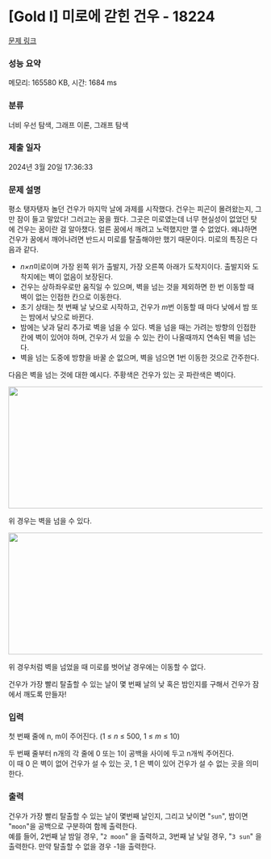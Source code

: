 # [Gold I] 미로에 갇힌 건우 - 18224 

[문제 링크](https://www.acmicpc.net/problem/18224) 

### 성능 요약

메모리: 165580 KB, 시간: 1684 ms

### 분류

너비 우선 탐색, 그래프 이론, 그래프 탐색

### 제출 일자

2024년 3월 20일 17:36:33

### 문제 설명

<p>평소 탱자탱자 놀던 건우가 마지막 날에 과제를 시작했다. 건우는 피곤이 몰려왔는지, 그만 잠이 들고 말았다! 그러고는 꿈을 꿨다. 그곳은 미로였는데 너무 현실성이 없었던 탓에 건우는 꿈이란 걸 알아챘다. 얼른 꿈에서 깨려고 노력했지만 깰 수 없었다. 왜냐하면 건우가 꿈에서 깨어나려면 반드시 미로를 탈출해야만 했기 때문이다. 미로의 특징은 다음과 같다.</p>

<ul>
	<li><em>n×n</em>미로이며 가장 왼쪽 위가 출발지, 가장 오른쪽 아래가 도착지이다. 출발지와 도착지에는 벽이 없음이 보장된다.</li>
	<li>건우는 상하좌우로만 움직일 수 있으며, 벽을 넘는 것을 제외하면 한 번 이동할 때 벽이 없는 인접한 칸으로 이동한다.</li>
	<li>초기 상태는 첫 번째 날 낮으로 시작하고, 건우가 <em>m</em>번 이동할 때 마다 낮에서 밤 또는 밤에서 낮으로 바뀐다.</li>
	<li>밤에는 낮과 달리 추가로 벽을 넘을 수 있다. 벽을 넘을 때는 가려는 방향의 인접한 칸에 벽이 있어야 하며, 건우가 서 있을 수 있는 칸이 나올때까지 연속된 벽을 넘는다.</li>
	<li>벽을 넘는 도중에 방향을 바꿀 순 없으며, 벽을 넘으면 1번 이동한 것으로 간주한다.</li>
</ul>

<p>다음은 벽을 넘는 것에 대한 예시다. 주황색은 건우가 있는 곳 파란색은 벽이다.<img alt="" src=""></p>

<p style="text-align: center;"><img alt="" src=""><img alt="" src="https://upload.acmicpc.net/8dedbc28-5f75-42e1-b285-dbfae801a0a2/-/crop/818x328/113,156/-/preview/" style="height: 241px; width: 600px;"></p>

<p>위 경우는 벽을 넘을 수 있다.</p>

<p style="text-align: center;"><img alt="" src="https://upload.acmicpc.net/988cf875-949f-4d6e-a7d7-4fbbd92c4a5d/-/crop/870x344/120,146/-/preview/" style="width: 610px; height: 241px;"></p>

<p>위 경우처럼 벽을 넘었을 때 미로를 벗어날 경우에는 이동할 수 없다.</p>

<p>건우가 가장 빨리 탈출할 수 있는 날이 몇 번째 날의 낮 혹은 밤인지를 구해서 건우가 잠에서 깨도록 만들자!</p>

### 입력 

 <p>첫 번째 줄에 n, m이 주어진다. (1 ≤ <em>n </em>≤ 500, 1 ≤ <em>m </em>≤ 10)</p>

<p>두 번째 줄부터 n개의 각 줄에 0 또는 1이 공백을 사이에 두고 n개씩 주어진다.<br>
이 때 0 은 벽이 없어 건우가 설 수 있는 곳, 1 은 벽이 있어 건우가 설 수 없는 곳을 의미한다.</p>

### 출력 

 <p>건우가 가장 빨리 탈출할 수 있는 날이 몇번째 날인지, 그리고 낮이면 "<code>sun</code>", 밤이면 "<code>moon</code>"을 공백으로 구분하여 함께 출력한다.<br>
예를 들어, 2번째 날 밤일 경우, "<code>2 moon</code>" 을 출력하고, 3번째 날 낮일 경우, "<code>3 sun</code>" 을 출력한다. 만약 탈출할 수 없을 경우 -1을 출력한다.</p>

